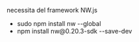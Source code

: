 
<p>necessita del framework NW.js</p>
<ul>
	<li>sudo npm install nw --global</li>
	<li>npm install nw@0.20.3-sdk --save-dev</li>
</ul>
